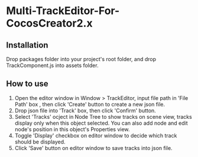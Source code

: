 # Multi-TrackEditor-For-CocosCreator2.x

## Installation
Drop packages folder into your project's root folder, and drop TrackComponent.js into assets folder.

## How to use
1. Open the editor window in Window > TrackEditor, input file path in 'File Path' box , then click 'Create' button to create a new json file.
2. Drop json file into 'Track' box, then click 'Confirm' button.
3. Select 'Tracks' ocject in Node Tree to show tracks on scene view, tracks display only when this object selected. You can also add node and edit node's position in this object's Properties view.
4. Toggle 'Display' checkbox on editor window to decide which track should be displayed.
5. Click 'Save' button on editor window to save tracks into json file.
